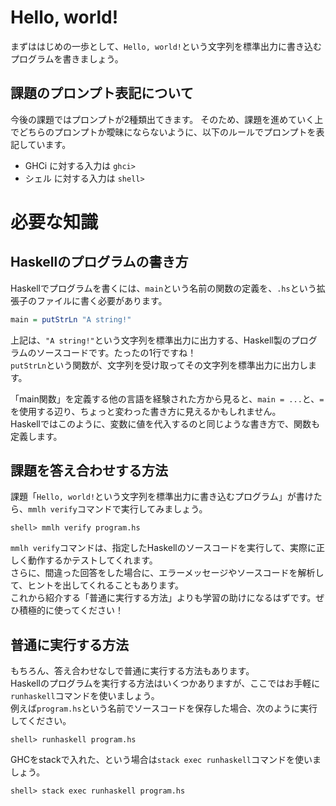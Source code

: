 # Hello, world!

まずははじめの一歩として、`Hello, world!`という文字列を標準出力に書き込むプログラムを書きましょう。

## 課題のプロンプト表記について

今後の課題ではプロンプトが2種類出てきます。
そのため、課題を進めていく上でどちらのプロンプトか曖昧にならないように、以下のルールでプロンプトを表記しています。

- GHCi に対する入力は `ghci>`
- シェル に対する入力は `shell>`

# 必要な知識

## Haskellのプログラムの書き方

Haskellでプログラムを書くには、`main`という名前の関数の定義を、`.hs`という拡張子のファイルに書く必要があります。

```haskell
main = putStrLn "A string!"
```

上記は、`"A string!"`という文字列を標準出力に出力する、Haskell製のプログラムのソースコードです。たったの1行ですね！  
`putStrLn`という関数が、文字列を受け取ってその文字列を標準出力に出力します。

「main関数」を定義する他の言語を経験された方から見ると、`main = ...`と、`=`を使用する辺り、ちょっと変わった書き方に見えるかもしれません。  
Haskellではこのように、変数に値を代入するのと同じような書き方で、関数も定義します。

## 課題を答え合わせする方法

課題「`Hello, world!`という文字列を標準出力に書き込むプログラム」が書けたら、`mmlh verify`コマンドで実行してみましょう。

```
shell> mmlh verify program.hs
```

`mmlh verify`コマンドは、指定したHaskellのソースコードを実行して、実際に正しく動作するかテストしてくれます。  
さらに、間違った回答をした場合に、エラーメッセージやソースコードを解析して、ヒントを出してくれることもあります。  
これから紹介する「普通に実行する方法」よりも学習の助けになるはずです。ぜひ積極的に使ってください！

## 普通に実行する方法

もちろん、答え合わせなしで普通に実行する方法もあります。  
Haskellのプログラムを実行する方法はいくつかありますが、ここではお手軽に`runhaskell`コマンドを使いましょう。  
例えば`program.hs`という名前でソースコードを保存した場合、次のように実行してください。

```
shell> runhaskell program.hs
```

GHCをstackで入れた、という場合は`stack exec runhaskell`コマンドを使いましょう。

```
shell> stack exec runhaskell program.hs
```
